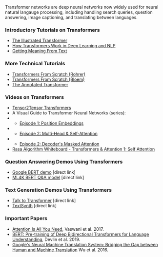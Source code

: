 Transformer networks are deep neural networks now widely used for neural natural langauge processing, including handling search queries, question answering, image captioning, and translating between languages.

### Introductory Tutorials on Transformers
* [The Illustrated Transformer](https://jalammar.github.io/illustrated-transformer/)
* [How Transformers Work in Deep Learning and NLP](https://theaisummer.com/transformer/)
* [Getting Meaning From Text](https://peltarion.com/blog/data-science/self-attention-video)

### More Technical Tutorials
* [Transformers From Scratch (Rohrer)](https://e2eml.school/transformers.html)
* [Transformers From Scratch (Bloem)](http://peterbloem.nl/blog/transformers)
* [The Annotated Transformer](https://nlp.seas.harvard.edu/2018/04/03/attention.html)

### Videos on Transformers
* [Tensor2Tensor Transformers](https://www.youtube.com/watch?v=rBCqOTEfxvg)
* A Visual Guide to Transformer Neural Networks (series):
* * [Episode 1: Position Embeddings](https://www.youtube.com/watch?v=dichIcUZfOw&list=PL86uXYUJ7999zE8u2-97i4KG_2Zpufkfb&index=2)
* * [Episode 2: Multi-Head & Self-Attention](https://www.youtube.com/watch?v=mMa2PmYJlCo&list=PL86uXYUJ7999zE8u2-97i4KG_2Zpufkfb)
* * [Episode 2: Decoder's Masked Attention](https://www.youtube.com/watch?v=gJ9kaJsE78k)
* [Rasa Algorithm Whiteboard - Transformers & Attention 1: Self Attention](https://www.youtube.com/watch?v=yGTUuEx3GkA)

### Question Answering Demos Using Transformers
* [Google BERT demo](https://storage.googleapis.com/tfjs-models/demos/mobilebert-qna/index.html) [direct link]
* [ML4K BERT Q&A model](https://machinelearningforkids.co.uk/#!/pretrained) [direct link]

### Text Generation Demos Using Transformers
* [Talk to Transformer](https://app.inferkit.com/demo) [direct link]
* [TextSynth](https://bellard.org/textsynth/) [direct link]

### Important Papers
* [Attention Is All You Need](https://arxiv.org/abs/1706.03762), Vaswani et al. 2017.
* [BERT: Pre-training of Deep Bidirectional Transformers for Language Understanding](https://arxiv.org/abs/1810.04805), Devlin et al. 2019.
* [Google's Neural Machine Translation System: Bridging the Gap between Human and Machine Translation](https://arxiv.org/abs/1609.08144) Wu et al. 2016.